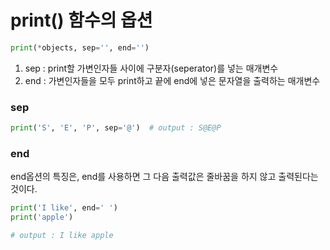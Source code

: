 # print() 함수의 옵션

```python
print(*objects, sep='', end='')
```



1. sep : print할 가변인자들 사이에 구분자(seperator)를 넣는 매개변수
2. end : 가변인자들을 모두 print하고 끝에 end에 넣은 문자열을 출력하는 매개변수



### sep

```python
print('S', 'E', 'P', sep='@')  # output : S@E@P
```



### end

end옵션의 특징은, end를 사용하면 그 다음 출력값은 줄바꿈을 하지 않고 출력된다는 것이다.

```python
print('I like', end=' ')
print('apple')

# output : I like apple
```


